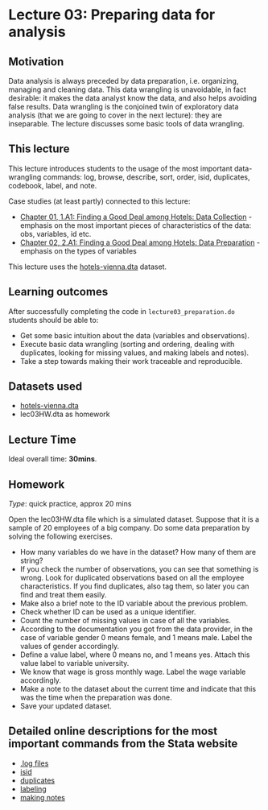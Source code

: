 # Lecture 03: Preparing data for analysis

## Motivation

Data analysis is always preceded by data preparation, i.e. organizing, managing and cleaning data. This data wrangling is unavoidable, in fact desirable: it makes the data analyst know the data, and also helps avoiding false results. Data wrangling is the conjoined twin of exploratory data analysis (that we are going to cover in the next lecture): they are inseparable. The lecture discusses some basic tools of data wrangling.

## This lecture

This lecture introduces students to the usage of the most important data-wrangling commands: log, browse, describe, sort, order, isid, duplicates, codebook, label, and note.

Case studies (at least partly) connected to this lecture:
  - [Chapter 01, 1.A1: Finding a Good Deal among Hotels: Data Collection](https://gabors-data-analysis.com/casestudies/#ch01a-finding-a-good-deal-among-hotels-data-collection) - emphasis on the most important pieces of characteristics of the data: obs, variables, id etc.
  - [Chapter 02, 2.A1: Finding a Good Deal among Hotels: Data Preparation](https://gabors-data-analysis.com/casestudies/#ch03a-finding-a-good-deal-among-hotels-data-exploration) - emphasis on the types of variables

This lecture uses the [hotels-vienna.dta](https://osf.io/dn8je) dataset.

## Learning outcomes
After successfully completing the code in `lecture03_preparation.do` students should be able to:

  - Get some basic intuition about the data (variables and observations).
  - Execute basic data wrangling (sorting and ordering, dealing with duplicates, looking for missing values, and making labels and notes).
  - Take a step towards making their work traceable and reproducible.

## Datasets used

* [hotels-vienna.dta](https://osf.io/dn8je)
* lec03HW.dta as homework

## Lecture Time

Ideal overall time: **30mins**.

## Homework

*Type*: quick practice, approx 20 mins

Open the lec03HW.dta file which is a simulated dataset. Suppose that it is a sample of 20 employees of a big company. Do some data preparation by solving the following exercises.
  - How many variables do we have in the dataset? How many of them are string?
  - If you check the number of observations, you can see that something is wrong. Look for duplicated observations based on all the employee characteristics. If you find duplicates, also tag them, so later you can find and treat them easily.
  - Make also a brief note to the ID variable about the previous problem.
  - Check whether ID can be used as a unique identifier.
  - Count the number of missing values in case of all the variables.
  - According to the documentation you got from the data provider, in the case of variable gender 0 means female, and 1 means male. Label the values of gender accordingly.
  - Define a value label, where 0 means no, and 1 means yes. Attach this value label to variable university.
  - We know that wage is gross monthly wage. Label the wage variable accordingly.
  - Make a note to the dataset about the current time and indicate that this was the time when the preparation was done.
  - Save your updated dataset.

## Detailed online descriptions for the most important commands from the Stata website

  - [.log files](https://www.stata.com/manuals/rlog.pdf) 
  - [isid](https://www.stata.com/manuals/disid.pdf)
  - [duplicates](https://www.stata.com/manuals/dduplicates.pdf)
  - [labeling](https://www.stata.com/manuals/dlabel.pdf)
  - [making notes](https://www.stata.com/manuals/dnotes.pdf)